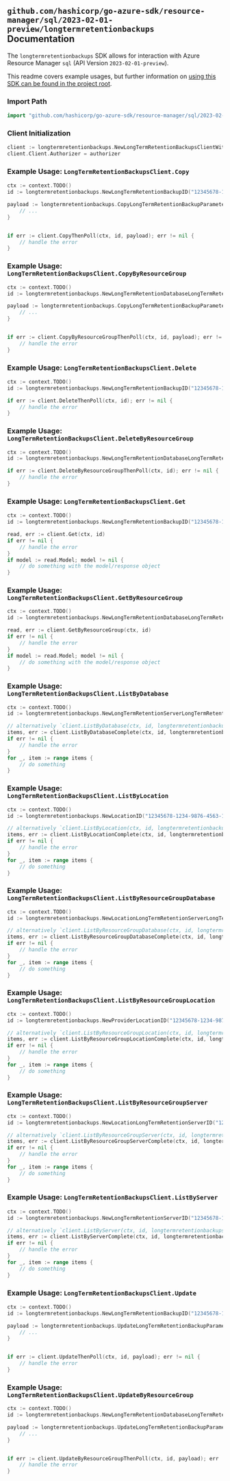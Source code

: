 
## `github.com/hashicorp/go-azure-sdk/resource-manager/sql/2023-02-01-preview/longtermretentionbackups` Documentation

The `longtermretentionbackups` SDK allows for interaction with Azure Resource Manager `sql` (API Version `2023-02-01-preview`).

This readme covers example usages, but further information on [using this SDK can be found in the project root](https://github.com/hashicorp/go-azure-sdk/tree/main/docs).

### Import Path

```go
import "github.com/hashicorp/go-azure-sdk/resource-manager/sql/2023-02-01-preview/longtermretentionbackups"
```


### Client Initialization

```go
client := longtermretentionbackups.NewLongTermRetentionBackupsClientWithBaseURI("https://management.azure.com")
client.Client.Authorizer = authorizer
```


### Example Usage: `LongTermRetentionBackupsClient.Copy`

```go
ctx := context.TODO()
id := longtermretentionbackups.NewLongTermRetentionBackupID("12345678-1234-9876-4563-123456789012", "locationName", "longTermRetentionServerName", "longTermRetentionDatabaseName", "backupName")

payload := longtermretentionbackups.CopyLongTermRetentionBackupParameters{
	// ...
}


if err := client.CopyThenPoll(ctx, id, payload); err != nil {
	// handle the error
}
```


### Example Usage: `LongTermRetentionBackupsClient.CopyByResourceGroup`

```go
ctx := context.TODO()
id := longtermretentionbackups.NewLongTermRetentionDatabaseLongTermRetentionBackupID("12345678-1234-9876-4563-123456789012", "example-resource-group", "locationName", "longTermRetentionServerName", "longTermRetentionDatabaseName", "backupName")

payload := longtermretentionbackups.CopyLongTermRetentionBackupParameters{
	// ...
}


if err := client.CopyByResourceGroupThenPoll(ctx, id, payload); err != nil {
	// handle the error
}
```


### Example Usage: `LongTermRetentionBackupsClient.Delete`

```go
ctx := context.TODO()
id := longtermretentionbackups.NewLongTermRetentionBackupID("12345678-1234-9876-4563-123456789012", "locationName", "longTermRetentionServerName", "longTermRetentionDatabaseName", "backupName")

if err := client.DeleteThenPoll(ctx, id); err != nil {
	// handle the error
}
```


### Example Usage: `LongTermRetentionBackupsClient.DeleteByResourceGroup`

```go
ctx := context.TODO()
id := longtermretentionbackups.NewLongTermRetentionDatabaseLongTermRetentionBackupID("12345678-1234-9876-4563-123456789012", "example-resource-group", "locationName", "longTermRetentionServerName", "longTermRetentionDatabaseName", "backupName")

if err := client.DeleteByResourceGroupThenPoll(ctx, id); err != nil {
	// handle the error
}
```


### Example Usage: `LongTermRetentionBackupsClient.Get`

```go
ctx := context.TODO()
id := longtermretentionbackups.NewLongTermRetentionBackupID("12345678-1234-9876-4563-123456789012", "locationName", "longTermRetentionServerName", "longTermRetentionDatabaseName", "backupName")

read, err := client.Get(ctx, id)
if err != nil {
	// handle the error
}
if model := read.Model; model != nil {
	// do something with the model/response object
}
```


### Example Usage: `LongTermRetentionBackupsClient.GetByResourceGroup`

```go
ctx := context.TODO()
id := longtermretentionbackups.NewLongTermRetentionDatabaseLongTermRetentionBackupID("12345678-1234-9876-4563-123456789012", "example-resource-group", "locationName", "longTermRetentionServerName", "longTermRetentionDatabaseName", "backupName")

read, err := client.GetByResourceGroup(ctx, id)
if err != nil {
	// handle the error
}
if model := read.Model; model != nil {
	// do something with the model/response object
}
```


### Example Usage: `LongTermRetentionBackupsClient.ListByDatabase`

```go
ctx := context.TODO()
id := longtermretentionbackups.NewLongTermRetentionServerLongTermRetentionDatabaseID("12345678-1234-9876-4563-123456789012", "locationName", "longTermRetentionServerName", "longTermRetentionDatabaseName")

// alternatively `client.ListByDatabase(ctx, id, longtermretentionbackups.DefaultListByDatabaseOperationOptions())` can be used to do batched pagination
items, err := client.ListByDatabaseComplete(ctx, id, longtermretentionbackups.DefaultListByDatabaseOperationOptions())
if err != nil {
	// handle the error
}
for _, item := range items {
	// do something
}
```


### Example Usage: `LongTermRetentionBackupsClient.ListByLocation`

```go
ctx := context.TODO()
id := longtermretentionbackups.NewLocationID("12345678-1234-9876-4563-123456789012", "locationName")

// alternatively `client.ListByLocation(ctx, id, longtermretentionbackups.DefaultListByLocationOperationOptions())` can be used to do batched pagination
items, err := client.ListByLocationComplete(ctx, id, longtermretentionbackups.DefaultListByLocationOperationOptions())
if err != nil {
	// handle the error
}
for _, item := range items {
	// do something
}
```


### Example Usage: `LongTermRetentionBackupsClient.ListByResourceGroupDatabase`

```go
ctx := context.TODO()
id := longtermretentionbackups.NewLocationLongTermRetentionServerLongTermRetentionDatabaseID("12345678-1234-9876-4563-123456789012", "example-resource-group", "locationName", "longTermRetentionServerName", "longTermRetentionDatabaseName")

// alternatively `client.ListByResourceGroupDatabase(ctx, id, longtermretentionbackups.DefaultListByResourceGroupDatabaseOperationOptions())` can be used to do batched pagination
items, err := client.ListByResourceGroupDatabaseComplete(ctx, id, longtermretentionbackups.DefaultListByResourceGroupDatabaseOperationOptions())
if err != nil {
	// handle the error
}
for _, item := range items {
	// do something
}
```


### Example Usage: `LongTermRetentionBackupsClient.ListByResourceGroupLocation`

```go
ctx := context.TODO()
id := longtermretentionbackups.NewProviderLocationID("12345678-1234-9876-4563-123456789012", "example-resource-group", "locationName")

// alternatively `client.ListByResourceGroupLocation(ctx, id, longtermretentionbackups.DefaultListByResourceGroupLocationOperationOptions())` can be used to do batched pagination
items, err := client.ListByResourceGroupLocationComplete(ctx, id, longtermretentionbackups.DefaultListByResourceGroupLocationOperationOptions())
if err != nil {
	// handle the error
}
for _, item := range items {
	// do something
}
```


### Example Usage: `LongTermRetentionBackupsClient.ListByResourceGroupServer`

```go
ctx := context.TODO()
id := longtermretentionbackups.NewLocationLongTermRetentionServerID("12345678-1234-9876-4563-123456789012", "example-resource-group", "locationName", "longTermRetentionServerName")

// alternatively `client.ListByResourceGroupServer(ctx, id, longtermretentionbackups.DefaultListByResourceGroupServerOperationOptions())` can be used to do batched pagination
items, err := client.ListByResourceGroupServerComplete(ctx, id, longtermretentionbackups.DefaultListByResourceGroupServerOperationOptions())
if err != nil {
	// handle the error
}
for _, item := range items {
	// do something
}
```


### Example Usage: `LongTermRetentionBackupsClient.ListByServer`

```go
ctx := context.TODO()
id := longtermretentionbackups.NewLongTermRetentionServerID("12345678-1234-9876-4563-123456789012", "locationName", "longTermRetentionServerName")

// alternatively `client.ListByServer(ctx, id, longtermretentionbackups.DefaultListByServerOperationOptions())` can be used to do batched pagination
items, err := client.ListByServerComplete(ctx, id, longtermretentionbackups.DefaultListByServerOperationOptions())
if err != nil {
	// handle the error
}
for _, item := range items {
	// do something
}
```


### Example Usage: `LongTermRetentionBackupsClient.Update`

```go
ctx := context.TODO()
id := longtermretentionbackups.NewLongTermRetentionBackupID("12345678-1234-9876-4563-123456789012", "locationName", "longTermRetentionServerName", "longTermRetentionDatabaseName", "backupName")

payload := longtermretentionbackups.UpdateLongTermRetentionBackupParameters{
	// ...
}


if err := client.UpdateThenPoll(ctx, id, payload); err != nil {
	// handle the error
}
```


### Example Usage: `LongTermRetentionBackupsClient.UpdateByResourceGroup`

```go
ctx := context.TODO()
id := longtermretentionbackups.NewLongTermRetentionDatabaseLongTermRetentionBackupID("12345678-1234-9876-4563-123456789012", "example-resource-group", "locationName", "longTermRetentionServerName", "longTermRetentionDatabaseName", "backupName")

payload := longtermretentionbackups.UpdateLongTermRetentionBackupParameters{
	// ...
}


if err := client.UpdateByResourceGroupThenPoll(ctx, id, payload); err != nil {
	// handle the error
}
```

